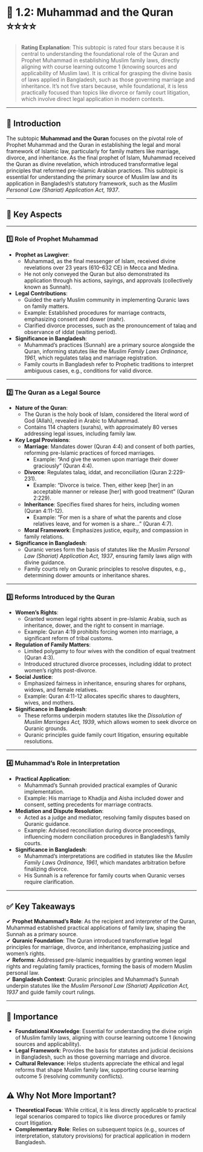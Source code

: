 
# 📑 **1.2: Muhammad and the Quran** ⭐⭐⭐⭐

> **Rating Explanation**: This subtopic is rated four stars because it is central to understanding the foundational role of the Quran and Prophet Muhammad in establishing Muslim family laws, directly aligning with course learning outcome 1 (knowing sources and applicability of Muslim law). It is critical for grasping the divine basis of laws applied in Bangladesh, such as those governing marriage and inheritance. It’s not five stars because, while foundational, it is less practically focused than topics like divorce or family court litigation, which involve direct legal application in modern contexts.

---

## **📌 Introduction**

The subtopic **Muhammad and the Quran** focuses on the pivotal role of Prophet Muhammad and the Quran in establishing the legal and moral framework of Islamic law, particularly for family matters like marriage, divorce, and inheritance. As the final prophet of Islam, Muhammad received the Quran as divine revelation, which introduced transformative legal principles that reformed pre-Islamic Arabian practices. This subtopic is essential for understanding the primary source of Muslim law and its application in Bangladesh’s statutory framework, such as the *Muslim Personal Law (Shariat) Application Act, 1937*.

---

## **🔑 Key Aspects**

---

### **1️⃣ Role of Prophet Muhammad**

- **Prophet as Lawgiver**:
  - Muhammad, as the final messenger of Islam, received divine revelations over 23 years (610–632 CE) in Mecca and Medina.
  - He not only conveyed the Quran but also demonstrated its application through his actions, sayings, and approvals (collectively known as Sunnah).
- **Legal Contributions**:
  - Guided the early Muslim community in implementing Quranic laws on family matters.
  - Example: Established procedures for marriage contracts, emphasizing consent and dower (mahr).
  - Clarified divorce processes, such as the pronouncement of talaq and observance of iddat (waiting period).
- **Significance in Bangladesh**:
  - Muhammad’s practices (Sunnah) are a primary source alongside the Quran, informing statutes like the *Muslim Family Laws Ordinance, 1961*, which regulates talaq and marriage registration.
  - Family courts in Bangladesh refer to Prophetic traditions to interpret ambiguous cases, e.g., conditions for valid divorce.

---

### **2️⃣ The Quran as a Legal Source**

- **Nature of the Quran**:
  - The Quran is the holy book of Islam, considered the literal word of God (Allah), revealed in Arabic to Muhammad.
  - Contains 114 chapters (surahs), with approximately 80 verses addressing legal issues, including family law.
- **Key Legal Provisions**:
  - **Marriage**: Mandates dower (Quran 4:4) and consent of both parties, reforming pre-Islamic practices of forced marriages.
    - Example: “And give the women upon marriage their dower graciously” (Quran 4:4).
  - **Divorce**: Regulates talaq, iddat, and reconciliation (Quran 2:229-231).
    - Example: “Divorce is twice. Then, either keep [her] in an acceptable manner or release [her] with good treatment” (Quran 2:229).
  - **Inheritance**: Specifies fixed shares for heirs, including women (Quran 4:11-12).
    - Example: “For men is a share of what the parents and close relatives leave, and for women is a share…” (Quran 4:7).
  - **Moral Framework**: Emphasizes justice, equity, and compassion in family relations.
- **Significance in Bangladesh**:
  - Quranic verses form the basis of statutes like the *Muslim Personal Law (Shariat) Application Act, 1937*, ensuring family laws align with divine guidance.
  - Family courts rely on Quranic principles to resolve disputes, e.g., determining dower amounts or inheritance shares.

---

### **3️⃣ Reforms Introduced by the Quran**

- **Women’s Rights**:
  - Granted women legal rights absent in pre-Islamic Arabia, such as inheritance, dower, and the right to consent in marriage.
  - Example: Quran 4:19 prohibits forcing women into marriage, a significant reform of tribal customs.
- **Regulation of Family Matters**:
  - Limited polygamy to four wives with the condition of equal treatment (Quran 4:3).
  - Introduced structured divorce processes, including iddat to protect women’s rights post-divorce.
- **Social Justice**:
  - Emphasized fairness in inheritance, ensuring shares for orphans, widows, and female relatives.
  - Example: Quran 4:11-12 allocates specific shares to daughters, wives, and mothers.
- **Significance in Bangladesh**:
  - These reforms underpin modern statutes like the *Dissolution of Muslim Marriages Act, 1939*, which allows women to seek divorce on Quranic grounds.
  - Quranic principles guide family court litigation, ensuring equitable resolutions.

---

### **4️⃣ Muhammad’s Role in Interpretation**

- **Practical Application**:
  - Muhammad’s Sunnah provided practical examples of Quranic implementation.
  - Example: His marriage to Khadija and Aisha included dower and consent, setting precedents for marriage contracts.
- **Mediation and Dispute Resolution**:
  - Acted as a judge and mediator, resolving family disputes based on Quranic guidance.
  - Example: Advised reconciliation during divorce proceedings, influencing modern conciliation procedures in Bangladesh’s family courts.
- **Significance in Bangladesh**:
  - Muhammad’s interpretations are codified in statutes like the *Muslim Family Laws Ordinance, 1961*, which mandates arbitration before finalizing divorce.
  - His Sunnah is a reference for family courts when Quranic verses require clarification.

---

## **✅ Key Takeaways**

✔ **Prophet Muhammad’s Role**: As the recipient and interpreter of the Quran, Muhammad established practical applications of family law, shaping the Sunnah as a primary source.  
✔ **Quranic Foundation**: The Quran introduced transformative legal principles for marriage, divorce, and inheritance, emphasizing justice and women’s rights.  
✔ **Reforms**: Addressed pre-Islamic inequalities by granting women legal rights and regulating family practices, forming the basis of modern Muslim personal law.  
✔ **Bangladesh Context**: Quranic principles and Muhammad’s Sunnah underpin statutes like the *Muslim Personal Law (Shariat) Application Act, 1937* and guide family court rulings.

---

## **🌟 Importance**

- **Foundational Knowledge**: Essential for understanding the divine origin of Muslim family laws, aligning with course learning outcome 1 (knowing sources and applicability).  
- **Legal Framework**: Provides the basis for statutes and judicial decisions in Bangladesh, such as those governing marriage and divorce.  
- **Cultural Relevance**: Helps students appreciate the ethical and legal reforms that shape Muslim family law, supporting course learning outcome 5 (resolving community conflicts).

## **⚠️ Why Not More Important?**

- **Theoretical Focus**: While critical, it is less directly applicable to practical legal scenarios compared to topics like divorce procedures or family court litigation.  
- **Complementary Role**: Relies on subsequent topics (e.g., sources of interpretation, statutory provisions) for practical application in modern Bangladesh.
